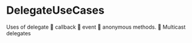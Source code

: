 # DelegateUseCases
Uses of delegate 
 callback 
 event 
 anonymous methods. 
 Multicast delegates
